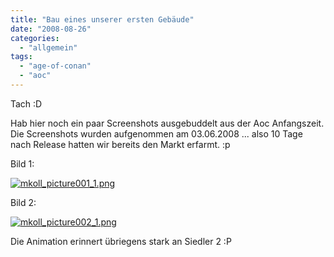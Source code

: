 ```yaml
---
title: "Bau eines unserer ersten Gebäude"
date: "2008-08-26"
categories: 
  - "allgemein"
tags: 
  - "age-of-conan"
  - "aoc"
---
```


Tach :D

Hab hier noch ein paar Screenshots ausgebuddelt aus der Aoc Anfangszeit. Die Screenshots wurden aufgenommen am 03.06.2008 ... also 10 Tage nach Release hatten wir bereits den Markt erfarmt. :p

Bild 1:

[![mkoll_picture001_1.png](/blog/images/mkoll_picture001_1.png "mkoll_picture001_1.png")](http://blog.grrbrr.de/wp-content/uploads/2008/08/mkoll_picture001.png)

Bild 2:

[![mkoll_picture002_1.png](/blog/images/mkoll_picture002_1.png "mkoll_picture002_1.png")](http://blog.grrbrr.de/wp-content/uploads/2008/08/mkoll_picture002.png)

Die Animation erinnert übriegens stark an Siedler 2 :P
